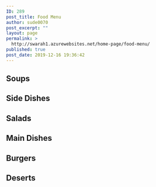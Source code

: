 ```yaml
---
ID: 289
post_title: Food Menu
author: sude0070
post_excerpt: ""
layout: page
permalink: >
  http://swarah1.azurewebsites.net/home-page/food-menu/
published: true
post_date: 2019-12-16 19:36:42
---
```

<!-- wp:heading -->
<h2>Soups </h2>
<!-- /wp:heading -->

<!-- wp:woocommerce/product-category {"categories":[22]} /-->

<!-- wp:heading -->
<h2>Side Dishes</h2>
<!-- /wp:heading -->

<!-- wp:woocommerce/product-category {"categories":[23]} /-->

<!-- wp:heading -->
<h2>Salads</h2>
<!-- /wp:heading -->

<!-- wp:woocommerce/product-category {"categories":[25]} /-->

<!-- wp:heading -->
<h2>Main Dishes</h2>
<!-- /wp:heading -->

<!-- wp:woocommerce/product-category {"categories":[24]} /-->

<!-- wp:heading -->
<h2>Burgers</h2>
<!-- /wp:heading -->

<!-- wp:woocommerce/product-category {"categories":[26]} /-->

<!-- wp:heading -->
<h2>Deserts</h2>
<!-- /wp:heading -->

<!-- wp:woocommerce/product-category {"categories":[27]} /-->